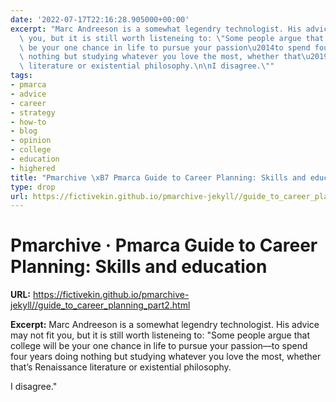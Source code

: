 ```yaml
---
date: '2022-07-17T22:16:28.905000+00:00'
excerpt: "Marc Andreeson is a somewhat legendry technologist. His advice may not fit\
  \ you, but it is still worth listeneing to: \"Some people argue that college will\
  \ be your one chance in life to pursue your passion\u2014to spend four years doing\
  \ nothing but studying whatever you love the most, whether that\u2019s Renaissance\
  \ literature or existential philosophy.\n\nI disagree.\""
tags:
- pmarca
- advice
- career
- strategy
- how-to
- blog
- opinion
- college
- education
- highered
title: "Pmarchive \xB7 Pmarca Guide to Career Planning: Skills and education"
type: drop
url: https://fictivekin.github.io/pmarchive-jekyll//guide_to_career_planning_part2.html
---
```


# Pmarchive · Pmarca Guide to Career Planning: Skills and education

**URL:** https://fictivekin.github.io/pmarchive-jekyll//guide_to_career_planning_part2.html

**Excerpt:** Marc Andreeson is a somewhat legendry technologist. His advice may not fit you, but it is still worth listeneing to: "Some people argue that college will be your one chance in life to pursue your passion—to spend four years doing nothing but studying whatever you love the most, whether that’s Renaissance literature or existential philosophy.

I disagree."
